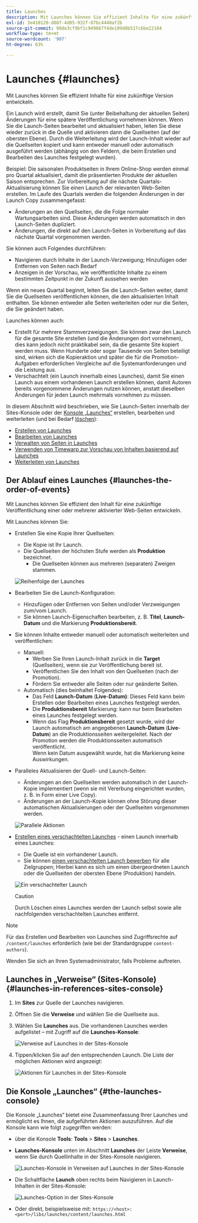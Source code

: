 ```yaml
---
title: Launches
description: Mit Launches können Sie effizient Inhalte für eine zukünftige Version entwickeln. So sind Sie in der Lage, Änderungen für eine spätere Veröffentlichung vorzunehmen – unter Beibehaltung der aktuellen Seiten.
exl-id: 3e410120-d08f-4d05-932f-07bc4440af2b
source-git-commit: 90de3cf9bf1c949667f4de109d0b517c6be22184
workflow-type: tm+mt
source-wordcount: '907'
ht-degree: 63%

---
```


# Launches {#launches}

Mit Launches können Sie effizient Inhalte für eine zukünftige Version entwickeln.

Ein Launch wird erstellt, damit Sie (unter Beibehaltung der aktuellen Seiten) Änderungen für eine spätere Veröffentlichung vornehmen können. Wenn Sie die Launch-Seiten bearbeitet und aktualisiert haben, leiten Sie diese wieder zurück in die Quelle und aktivieren dann die Quellseiten (auf der obersten Ebene). Durch die Weiterleitung wird der Launch-Inhalt wieder auf die Quellseiten kopiert und kann entweder manuell oder automatisch ausgeführt werden (abhängig von den Feldern, die beim Erstellen und Bearbeiten des Launches festgelegt wurden).

Beispiel: Die saisonalen Produktseiten in Ihrem Online-Shop werden einmal pro Quartal aktualisiert, damit die präsentierten Produkte der aktuellen Saison entsprechen. Zur Vorbereitung auf die nächste Quartals-Aktualisierung können Sie einen Launch der relevanten Web-Seiten erstellen. Im Laufe des Quartals werden die folgenden Änderungen in der Launch Copy zusammengefasst:

* Änderungen an den Quellseiten, die die Folge normaler Wartungsarbeiten sind. Diese Änderungen werden automatisch in den Launch-Seiten dupliziert.
* Änderungen, die direkt auf den Launch-Seiten in Vorbereitung auf das nächste Quartal vorgenommen werden.

Sie können auch Folgendes durchführen:

* Navigieren durch Inhalte in der Launch-Verzweigung; Hinzufügen oder Entfernen von Seiten nach Bedarf
* Anzeigen in der Vorschau, wie veröffentlichte Inhalte zu einem bestimmten Zeitpunkt in der Zukunft aussehen werden

Wenn ein neues Quartal beginnt, leiten Sie die Launch-Seiten weiter, damit Sie die Quellseiten veröffentlichen können, die den aktualisierten Inhalt enthalten. Sie können entweder alle Seiten weiterleiten oder nur die Seiten, die Sie geändert haben.

Launches können auch:

* Erstellt für mehrere Stammverzweigungen. Sie können zwar den Launch für die gesamte Site erstellen (und die Änderungen dort vornehmen), dies kann jedoch nicht praktikabel sein, da die gesamte Site kopiert werden muss. Wenn Hunderte oder sogar Tausende von Seiten beteiligt sind, wirken sich die Kopieraktion und später die für die Promotion-Aufgaben erforderlichen Vergleiche auf die Systemanforderungen und die Leistung aus.
* Verschachtelt (ein Launch innerhalb eines Launches), damit Sie einen Launch aus einem vorhandenen Launch erstellen können, damit Autoren bereits vorgenommene Änderungen nutzen können, anstatt dieselben Änderungen für jeden Launch mehrmals vornehmen zu müssen.

In diesem Abschnitt wird beschrieben, wie Sie Launch-Seiten innerhalb der Sites-Konsole oder der [Konsole „Launches“](#the-launches-console) erstellen, bearbeiten und weiterleiten (und bei Bedarf [löschen](/help/sites-cloud/authoring/launches/creating.md#deleting-a-launch)):

* [Erstellen von Launches](/help/sites-cloud/authoring/launches/creating.md)
* [Bearbeiten von Launches](/help/sites-cloud/authoring/launches/editing.md)
* [Verwalten von Seiten in Launches](/help/sites-cloud/authoring/launches/managing-pages.md)
* [Verwenden von Timewarp zur Vorschau von Inhalten basierend auf Launches](/help/sites-cloud/authoring/launches/preview.md)
* [Weiterleiten von Launches](/help/sites-cloud/authoring/launches/promoting.md)

## Der Ablauf eines Launches {#launches-the-order-of-events}

Mit Launches können Sie effizient den Inhalt für eine zukünftige Veröffentlichung einer oder mehrerer aktivierter Web-Seiten entwickeln.

Mit Launches können Sie:

* Erstellen Sie eine Kopie Ihrer Quellseiten:
   * Die Kopie ist Ihr Launch.
   * Die Quellseiten der höchsten Stufe werden als **Produktion** bezeichnet.
      * Die Quellseiten können aus mehreren (separaten) Zweigen stammen.

   ![Reihenfolge der Launches](/help/sites-cloud/authoring/assets/launches-order.png)

* Bearbeiten Sie die Launch-Konfiguration:
   * Hinzufügen oder Entfernen von Seiten und/oder Verzweigungen zum/vom Launch.
   * Sie können Launch-Eigenschaften bearbeiten, z. B. **Titel**, **Launch-Datum** und die Markierung **Produktionsbereit**.
* Sie können Inhalte entweder manuell oder automatisch weiterleiten und veröffentlichen:
   * Manuell:
      * Werben Sie Ihren Launch-Inhalt zurück in die **Target** (Quellseiten), wenn sie zur Veröffentlichung bereit ist.
      * Veröffentlichen Sie den Inhalt von den Quellseiten (nach der Promotion).
      * Fördern Sie entweder alle Seiten oder nur geänderte Seiten.
   * Automatisch (dies beinhaltet Folgendes):
      * Das Feld **Launch-Datum** (**Live**-**Datum)**: Dieses Feld kann beim Erstellen oder Bearbeiten eines Launches festgelegt werden.
      * Die **Produktionsbereit** Markierung: kann nur beim Bearbeiten eines Launches festgelegt werden.
      * Wenn das Flag **Produktionsbereit** gesetzt wurde, wird der Launch automatisch am angegebenen **Launch-Datum** (**Live**-**Datum**) an die Produktionsseiten weitergeleitet. Nach der Promotion werden die Produktionsseiten automatisch veröffentlicht.\
         Wenn kein Datum ausgewählt wurde, hat die Markierung keine Auswirkungen.
* Paralleles Aktualisieren der Quell- und Launch-Seiten:
   * Änderungen an den Quellseiten werden automatisch in der Launch-Kopie implementiert (wenn sie mit Vererbung eingerichtet wurden, z. B. in Form einer Live Copy).
   * Änderungen an der Launch-Kopie können ohne Störung dieser automatischen Aktualisierungen oder der Quellseiten vorgenommen werden.

   ![Parallele Aktionen](/help/sites-cloud/authoring/assets/launches-parallel.png)

* [Erstellen eines verschachtelten Launches](/help/sites-cloud/authoring/launches/creating.md#creating-a-nested-launch) - einen Launch innerhalb eines Launches:
   * Die Quelle ist ein vorhandener Launch.
   * Sie können [einen verschachtelten Launch bewerben](/help/sites-cloud/authoring/launches/promoting.md#promoting-a-nested-launch) für alle Zielgruppen; Hierbei kann es sich um einen übergeordneten Launch oder die Quellseiten der obersten Ebene (Produktion) handeln.

   ![Ein verschachtelter Launch](/help/sites-cloud/authoring/assets/launches-nested.png)

   >[!CAUTION]
   >
   >Durch Löschen eines Launches werden der Launch selbst sowie alle nachfolgenden verschachtelten Launches entfernt.

>[!NOTE]
>
>Für das Erstellen und Bearbeiten von Launches sind Zugriffsrechte auf `/content/launches` erforderlich (wie bei der Standardgruppe `content-authors`).
>
>Wenden Sie sich an Ihren Systemadministrator, falls Probleme auftreten.

## Launches in „Verweise“ (Sites-Konsole) {#launches-in-references-sites-console}

1. Im **Sites** zur Quelle der Launches navigieren.
1. Öffnen Sie die **Verweise** und wählen Sie die Quellseite aus.
1. Wählen Sie **Launches** aus. Die vorhandenen Launches werden aufgelistet – mit Zugriff auf die **Launches-Konsole**:

   ![Verweise auf Launches in der Sites-Konsole](/help/sites-cloud/authoring/assets/launches-references.png)

1. Tippen/klicken Sie auf den entsprechenden Launch. Die Liste der möglichen Aktionen wird angezeigt:

   ![Aktionen für Launches in der Sites-Konsole](/help/sites-cloud/authoring/assets/launches-references-actions.png)

## Die Konsole „Launches“  {#the-launches-console}

Die Konsole „Launches“ bietet eine Zusammenfassung Ihrer Launches und ermöglicht es Ihnen, die aufgeführten Aktionen auszuführen. Auf die Konsole kann wie folgt zugegriffen werden:

* über die Konsole **Tools**: **Tools** > **Sites** > **Launches**.

* **Launches-Konsole** unten im Abschnitt **Launches** der Leiste **Verweise**, wenn Sie durch Quellinhalte in der Sites-Konsole navigieren.

   ![Launches-Konsole in Verweisen auf Launches in der Sites-Konsole](/help/sites-cloud/authoring/assets/launches-references.png)

* Die Schaltfläche **Launch** oben rechts beim Navigieren in Launch-Inhalten in der Sites-Konsole:

   ![Launches-Option in der Sites-Konsole](/help/sites-cloud/authoring/assets/launches-console-navigate-launch-content.png)

* Oder direkt, beispielsweise mit:
   `https://<host>:<port>/libs/launches/content/launches.html`
